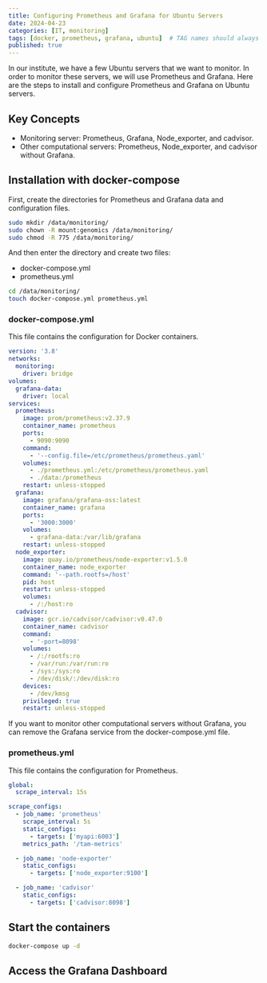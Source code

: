 ```yaml
---
title: Configuring Prometheus and Grafana for Ubuntu Servers
date: 2024-04-23
categories: [IT, monitoring]
tags: [docker, prometheus, grafana, ubuntu]  # TAG names should always be lowercase
published: true
---
```


In our institute, we have a few Ubuntu servers that we want to monitor. In order to monitor these servers, we will use Prometheus and Grafana. Here are the steps to install and configure Prometheus and Grafana on Ubuntu servers.

## Key Concepts

- Monitoring server: Prometheus, Grafana, Node_exporter, and cadvisor.
- Other computational servers: Prometheus, Node_exporter, and cadvisor without Grafana.

## Installation with docker-compose

First, create the directories for Prometheus and Grafana data and configuration files.

```bash
sudo mkdir /data/monitoring/
sudo chown -R mount:genomics /data/monitoring/
sudo chmod -R 775 /data/monitoring/
```

And then enter the directory and create two files:

- docker-compose.yml
- prometheus.yml

```bash
cd /data/monitoring/
touch docker-compose.yml prometheus.yml
```

### docker-compose.yml

This file contains the configuration for Docker containers.

```yaml
version: '3.8'
networks:
  monitoring:
    driver: bridge
volumes:
  grafana-data:
    driver: local
services:
  prometheus:
    image: prom/prometheus:v2.37.9
    container_name: prometheus
    ports:
      - 9090:9090
    command:
      - '--config.file=/etc/prometheus/prometheus.yaml'
    volumes:
      - ./prometheus.yml:/etc/prometheus/prometheus.yaml
      - ./data:/prometheus
    restart: unless-stopped
  grafana:
    image: grafana/grafana-oss:latest
    container_name: grafana
    ports:
      - '3000:3000'
    volumes:
      - grafana-data:/var/lib/grafana
    restart: unless-stopped
  node_exporter:
    image: quay.io/prometheus/node-exporter:v1.5.0
    container_name: node_exporter
    command: '--path.rootfs=/host'
    pid: host
    restart: unless-stopped
    volumes:
      - /:/host:ro
  cadvisor:
    image: gcr.io/cadvisor/cadvisor:v0.47.0
    container_name: cadvisor
    command:
      - '-port=8098'
    volumes:
      - /:/rootfs:ro
      - /var/run:/var/run:ro
      - /sys:/sys:ro
      - /dev/disk/:/dev/disk:ro
    devices:
      - /dev/kmsg
    privileged: true
    restart: unless-stopped
```

If you want to monitor other computational servers without Grafana, you can remove the Grafana service from the docker-compose.yml file.

### prometheus.yml

This file contains the configuration for Prometheus.

```yaml
global:
  scrape_interval: 15s

scrape_configs:
  - job_name: 'prometheus'
    scrape_interval: 5s
    static_configs:
      - targets: ['myapi:6003']
    metrics_path: '/tam-metrics'

  - job_name: 'node-exporter'
    static_configs:
      - targets: ['node_exporter:9100']

  - job_name: 'cadvisor'
    static_configs:
      - targets: ['cadvisor:8098']
```

## Start the containers

```bash
docker-compose up -d
```


## Access the Grafana Dashboard
